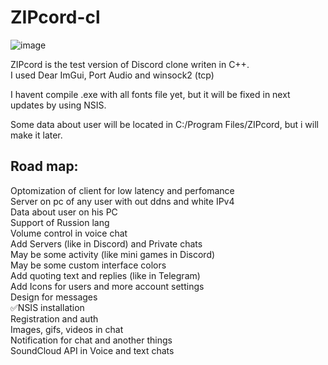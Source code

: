 # ZIPcord-cl

![image](https://github.com/user-attachments/assets/73cea5ec-bd60-48ef-92af-389979f6faea)


ZIPcord is the test version of Discord clone writen in C++.<br/>
I used Dear ImGui, Port Audio and winsock2 (tcp)<br/>

I havent compile .exe with all fonts file yet, but it will be fixed in next updates by using NSIS.<br/>

Some data about user will be located in C:/Program Files/ZIPcord, but i will make it later.<br/>

## Road map:
Optomization of client for low latency and perfomance<br/>
Server on pc of any user with out ddns and white IPv4<br/>
Data about user on his PC<br/>
Support of Russion lang<br/>
Volume control in voice chat<br/>
Add Servers (like in Discord) and Private chats<br/>
May be some activity (like mini games in Discord)<br/>
May be some custom interface colors <br/>
Add quoting text and replies (like in Telegram)<br/>
Add Icons for users and more account settings<br/>
Design for messages<br/>
✅NSIS installation<br/>
Registration and auth<br/>
Images, gifs, videos in chat<br/>
Notification for chat and another things<br/>
SoundCloud API in Voice and text chats<br/>
